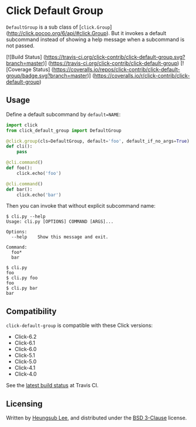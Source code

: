 Click Default Group
===================

`DefaultGroup` is a sub class of [`click.Group`]
(http://click.pocoo.org/6/api/#click.Group).  But it invokes a default
subcommand instead of showing a help message when a subcommand is not passed.

[![Build Status]
(https://travis-ci.org/click-contrib/click-default-group.svg?branch=master)]
(https://travis-ci.org/click-contrib/click-default-group)
[![Coverage Status]
(https://coveralls.io/repos/click-contrib/click-default-group/badge.svg?branch=master)]
(https://coveralls.io/r/click-contrib/click-default-group)

Usage
-----

Define a default subcommand by `default=NAME`:

```python
import click
from click_default_group import DefaultGroup

@click.group(cls=DefaultGroup, default='foo', default_if_no_args=True)
def cli():
    pass

@cli.command()
def foo():
    click.echo('foo')

@cli.command()
def bar():
    click.echo('bar')
```

Then you can invoke that without explicit subcommand name:

```console
$ cli.py --help
Usage: cli.py [OPTIONS] COMMAND [ARGS]...

Options:
  --help    Show this message and exit.

Command:
  foo*
  bar

$ cli.py
foo
$ cli.py foo
foo
$ cli.py bar
bar
```

Compatibility
-------------

`click-default-group` is compatible with these Click versions:

- Click-6.2
- Click-6.1
- Click-6.0
- Click-5.1
- Click-5.0
- Click-4.1
- Click-4.0

See the [latest build status](https://travis-ci.org/click-contrib/click-default-group)
at Travis CI.

Licensing
---------

Written by [Heungsub Lee], and distributed under the [BSD 3-Clause] license.

[Heungsub Lee]: http://subl.ee/
[BSD 3-Clause]: http://opensource.org/licenses/BSD-3-Clause
